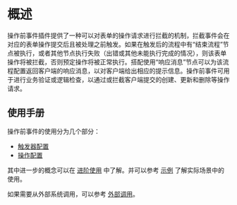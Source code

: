 # 概述

<PluginInfo name="workflow-request-interceptor" link="/handbook/workflow-request-interceptor" commercial="true"></PluginInfo>

操作前事件插件提供了一种可以对表单的操作请求进行拦截的机制，拦截事件会在对应的表单操作提交后且被处理之前触发。如果在触发后的流程中有“结束流程”节点被执行，或者其他节点执行失败（出错或其他未能执行完成的情况），则该表单操作将被拦截，否则预定操作将被正常执行。搭配使用“响应消息”节点可以为该流程配置返回客户端的响应消息，以对客户端给出相应的提示信息。操作前事件可用于进行业务验证或逻辑检查，以通过或拦截客户端提交的创建、更新和删除等操作请求。

<CommercialInstallation></CommercialInstallation>

## 使用手册

操作前事件的使用分为几个部分：

- [触发器配置](./trigger.md)
- [操作配置](./node.md)

其中进一步的概念可以在 [进阶使用](./advanced.md) 中了解。并可以参考 [示例](./example.md) 了解实际场景中的使用。

如果需要从外部系统调用，可以参考 [外部调用](./http-api.md)。
